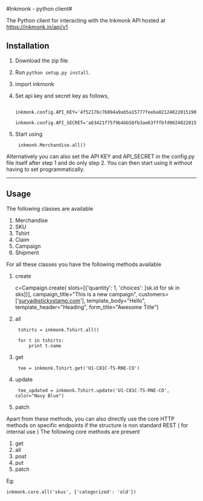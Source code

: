 #Inkmonk - python client#

The Python client for interacting with the Inkmonk API hosted at https://inkmonk.in/api/v1

## Installation ##

1. Download the zip file. 
2. Run  `python setup.py install`. 
3. import inkmonk
4. Set api key and secret key as follows, 

		inkmonk.config.API_KEY='4f52176c7b894a9ab5a15777feeba02124022015190803287306'
		inkmonk.config.API_SECRET='a63421f75f9b4bb58fb3ae63fffbfd9024022015190803287405'

5. Start using

		inkmonk.Merchandise.all()

Alternatively you can also set the API KEY and API_SECRET in the config.py file itself after step 1 and do only step 2. You can then start using it without having to set programmatically.

-----------------------------------------------------------------------------

## Usage ##

The following classes are available

1. Merchandise
2. SKU
3. Tshirt
4. Claim
5. Campaign
6. Shipment

For all these classes you have the following methods available
1. create

	c=Campaign.create(
		slots=[{'quantity': 1,
				'choices': [sk.id for sk in sks]}],
		campaign_title="This is a new campaign",
		customers=['surya@stickystamp.com'],
		template_body="Hello",
		template_header="Heading",
		form_title="Awesome Title")

2. all

		tshirts = inkmonk.Tshirt.all()

		for t in tshirts:
			print t.name

3. get
	
		tee = inkmonk.Tshirt.get('U1-C81C-TS-RNE-CO')

4. update
	
		tee_updated = inkmonk.Tshirt.update('U1-C81C-TS-RNE-CO', color="Navy Blue")

5. patch

Apart from these methods, you can also directly use the core HTTP methods on specific endpoints
if the structure is non standard REST ( for internal use )
The following core methods are present

1. get
2. all
3. post
4. put
5. patch

Eg: 

	inkmonk.core.all('skus', {'categorized': 'old'})